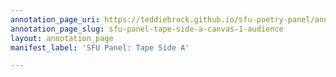```yaml
---
annotation_page_uri: https://teddiebrock.github.io/sfu-poetry-panel/annotations/sfu-panel-tape-side-a-canvas-1-audience.json
annotation_page_slug: sfu-panel-tape-side-a-canvas-1-audience
layout: annotation_page
manifest_label: 'SFU Panel: Tape Side A'

---
```

